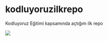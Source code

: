 # kodluyoruzilkrepo
Kodluyoruz Eğitimi kapsamında açtığım ilk repo




![](C:\Kullanıcılar\Pc\Masaüstü\git1.PNG)
